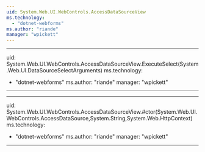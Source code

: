 ```yaml
---
uid: System.Web.UI.WebControls.AccessDataSourceView
ms.technology: 
  - "dotnet-webforms"
ms.author: "riande"
manager: "wpickett"
---
```


---
uid: System.Web.UI.WebControls.AccessDataSourceView.ExecuteSelect(System.Web.UI.DataSourceSelectArguments)
ms.technology: 
  - "dotnet-webforms"
ms.author: "riande"
manager: "wpickett"
---

---
uid: System.Web.UI.WebControls.AccessDataSourceView.#ctor(System.Web.UI.WebControls.AccessDataSource,System.String,System.Web.HttpContext)
ms.technology: 
  - "dotnet-webforms"
ms.author: "riande"
manager: "wpickett"
---
